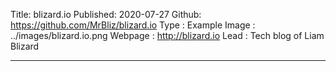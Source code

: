 Title: blizard.io
Published: 2020-07-27
Github: https://github.com/MrBliz/blizard.io
Type : Example
Image : ../images/blizard.io.png
Webpage : http://blizard.io
Lead : Tech blog of Liam Blizard

---